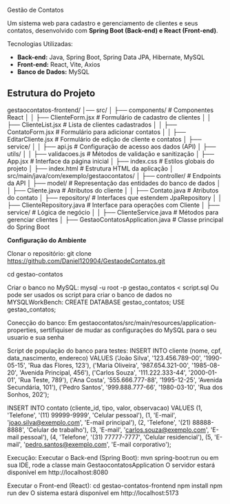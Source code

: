 Gestão de Contatos

Um sistema web para cadastro e gerenciamento de clientes e seus contatos, desenvolvido com **Spring Boot (Back-end) e React (Front-end)**.

Tecnologias Utilizadas:

- **Back-end:** Java, Spring Boot, Spring Data JPA, Hibernate, MySQL
- **Front-end:** React, Vite, Axios
- **Banco de Dados:** MySQL

## Estrutura do Projeto

gestaocontatos-frontend/
│── src/
│   ├── components/              # Componentes React
│   │   ├── ClienteForm.jsx       # Formulário de cadastro de clientes
│   │   ├── ClienteList.jsx       # Lista de clientes cadastrados
│   │   ├── ContatoForm.jsx       # Formulário para adicionar contatos
│   │   ├── EditarCliente.jsx     # Formulário de edição de cliente e contatos
│   ├── service/
│   │   ├── api.js                # Configuração de acesso aos dados (API)
│   ├── utils/
│   │   ├── validacoes.js          # Métodos de validação e sanitização
│   ├── App.jsx                   # Interface da página inicial
│   ├── index.css                 # Estilos globais do projeto
│   ├── index.html                # Estrutura HTML da aplicação
│
src/main/java/com/exemplo/gestaocontatos/
│   ├── controller/                # Endpoints da API
│   ├── model/                     # Representação das entidades do banco de dados
│   │   ├── Cliente.java           # Atributos do cliente
│   │   ├── Contato.java           # Atributos do contato
│   ├── repository/                 # Interfaces que estendem JpaRepository
│   │   ├── ClienteRepository.java  # Interface para operações com Cliente
│   ├── service/                    # Lógica de negócio
│   │   ├── ClienteService.java     # Métodos para gerenciar clientes
│   ├── GestaoContatosApplication.java # Classe principal do Spring Boot

**Configuração do Ambiente**

Clonar o repositório:
git clone https://github.com/Daniel120904/GestaodeContatos.git

cd gestao-contatos

Criar o banco no MySQL:
mysql -u root -p gestao_contatos < script.sql
Ou pode ser usados os script para criar o banco de dados no MYSQLWorkBench:
CREATE DATABASE gestao_contatos;
USE gestao_contatos;

Conecção do banco:
Em gestaocontatos/src/main/resources/application-properties, sertifiquiser de mudar as configurações do MySQL para o seu usuario e sua senha

Script de população do banco para testes:
INSERT INTO cliente (nome, cpf, data_nascimento, endereco) VALUES
('João Silva', '123.456.789-00', '1990-05-15', 'Rua das Flores, 123'),
('Maria Oliveira', '987.654.321-00', '1985-08-20', 'Avenida Principal, 456'),
('Carlos Souza', '111.222.333-44', '2000-01-01', 'Rua Teste, 789'),
('Ana Costa', '555.666.777-88', '1995-12-25', 'Avenida Secundária, 101'),
('Pedro Santos', '999.888.777-66', '1980-03-10', 'Rua dos Sonhos, 202');


INSERT INTO contato (cliente_id, tipo, valor, observacao) VALUES
(1, 'Telefone', '(11) 99999-9999', 'Celular pessoal'),
(1, 'E-mail', 'joao.silva@exemplo.com', 'E-mail principal'),
(2, 'Telefone', '(21) 88888-8888', 'Celular de trabalho'),
(3, 'E-mail', 'carlos.souza@exemplo.com', 'E-mail pessoal'),
(4, 'Telefone', '(31) 77777-7777', 'Celular residencial'),
(5, 'E-mail', 'pedro.santos@exemplo.com', 'E-mail corporativo');

Execução:
Executar o Back-end (Spring Boot):
mvn spring-boot:run ou em sua IDE, rode a classe main GestaocontatosApplication
O servidor estará disponível em http://localhost:8080

Executar o Front-end (React):
cd gestao-contatos-frontend
npm install
npm run dev
O sistema estará disponível em http://localhost:5173

